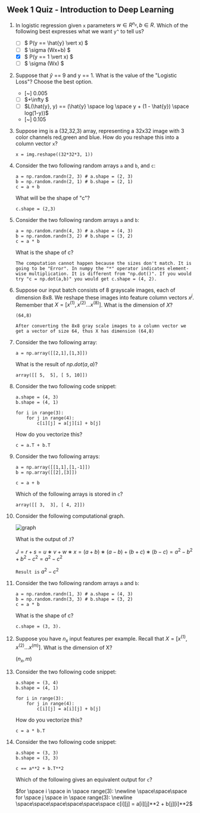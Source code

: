## Week 1 Quiz - Introduction to Deep Learning

1. In logistic regression given `x` parameters $w ∈ R^{n_x}, b ∈ R$. Which of the following best expresses what we want `y^`​ to tell us?

    - [ ] $ P(y == \hat{y} \vert x) $
    - [ ] $ \sigma (Wx+b) $
    - [X] $ P(y == 1 \vert x) $
    - [ ] $ \sigma (Wx) $

2. Suppose that $\hat{y}$ == 9 and y == 1. What is the value of the "Logistic Loss"? Choose the best option.

    - [~] 0.005
    - [ ] $+\infty $
    - [ ] $L(\hat{y}, y) == (\hat{y} \space log \space y + (1 - \hat{y}) \space log(1-y))$
    - [~] 0.105

3. Suppose img is a (32,32,3) array, representing a 32x32 image with 3 color channels red,green and blue. How do you reshape this into a column vector `x`?

    `x = img.reshape((32*32*3, 1))`

4. Consider the two following random arrays `a` and `b`, and `c`:

    ```
    a = np.random.randn(2, 3) # a.shape = (2, 3)
    b = np.random.randn(2, 1) # b.shape = (2, 1)
    c = a + b
    ```

    What will be the shape of "c"?

    `c.shape = (2,3)`

5. Consider the two following random arrays `a` and `b`:

    ```
    a = np.random.randn(4, 3) # a.shape = (4, 3)
    b = np.random.randn(3, 2) # b.shape = (3, 2)
    c = a * b
    ```

    What is the shape of c?

    `The computation cannot happen because the sizes don't match. It is going to be "Error".
    In numpy the "*" operator indicates element-wise multiplication. It is different from "np.dot()". If you would try "c = np.dot(a,b)" you would get c.shape = (4, 2).`

6. Suppose our input batch consists of 8 grayscale images, each of dimension 8x8. We reshape these images into feature column vectors $x^j$. Remember that $X=[x^{(1)}, x^{(2)} ... x^{(8)} ]$. What is the dimension of $X$?

    `(64,8)`

    `After converting the 8x8 gray scale images to a column vector we get a vector of size 64, thus X has dimension (64,8)`

7. Consider the two following array:

    ```
    a = np.array([[2,1],[1,3]])
    ```

    What is the result of $np.dot(a,a)$?

    `array([[ 5,  5],
       [ 5, 10]])`

8. Consider the two following code snippet:

    ```
    a.shape = (4, 3)
    b.shape = (4, 1)

    for i in range(3):
        for j in range(4):
            c[i][j] = a[j][i] + b[j]
    ```

    How do you vectorize this?

    `c = a.T + b.T`

9. Consider the two following arrays:

     ```
    a = np.array([[1,1],[1,-1]])
    b = np.array([[2],[3]])

    c = a + b
    ```
    Which of the following arrays is stored in `c`?

     `array([[ 3,  3],
       [ 4, 2]])`

10. Consider the following computational graph.
    
    ![graph](https://github.com/acelyavul/coursera_deep_learning/assets/88436030/148f9a8c-f5e5-4e8e-acca-68472bf4fb42)

    What is the output of `J`?

    $J=r+s=u∗v+w∗x=(a+b)∗(a−b)+(b+c)∗(b−c)=a^2 −b^2 +b^2 −c^2 =a^2 −c^2$

    `Result is` $a^2 - c^2$

10. Consider the two following random arrays `a` and `b`:

    ```
    a = np.random.randn(1, 3) # a.shape = (4, 3)
    b = np.random.randn(3, 3) # b.shape = (3, 2)
    c = a * b
    ```

    What is the shape of c?

    `c.shape = (3, 3).`

11. Suppose you have $n_x$ input features per example. Recall that $X=[x^{(1)}, x^{(2)}...x^{(m)}]$. What is the dimension of X?

    $(n_x, m)$


12. Consider the two following code snippet:

    ```
    a.shape = (3, 4)
    b.shape = (4, 1)

    for i in range(3):
        for j in range(4):
            c[i][j] = a[i][j] + b[j]
    ```

    How do you vectorize this?

    `c = a * b.T`

13. Consider the two following code snippet:

    ```
    a.shape = (3, 3)
    b.shape = (3, 3)

    c == a**2 + b.T**2
    ```

    Which of the following gives an equivalent output for `c`?

    $for \space i \space in \space range(3): \newline
    \space\space\space for \space j \space in \space range(3): \newline
            \space\space\space\space\space\space c[i][j] = a[i][j]**2 + b[j][i]**2$



